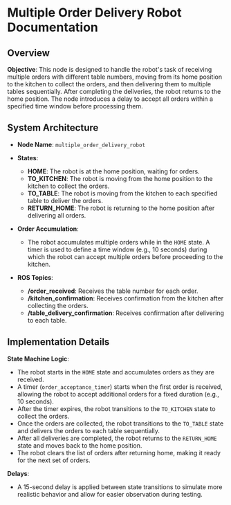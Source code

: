 # Multiple Order Delivery Robot Documentation

## Overview

**Objective**: This node is designed to handle the robot's task of receiving multiple orders with different table numbers, moving from its home position to the kitchen to collect the orders, and then delivering them to multiple tables sequentially. After completing the deliveries, the robot returns to the home position. The node introduces a delay to accept all orders within a specified time window before processing them.

## System Architecture

- **Node Name**: `multiple_order_delivery_robot`
- **States**:
  - **HOME**: The robot is at the home position, waiting for orders.
  - **TO_KITCHEN**: The robot is moving from the home position to the kitchen to collect the orders.
  - **TO_TABLE**: The robot is moving from the kitchen to each specified table to deliver the orders.
  - **RETURN_HOME**: The robot is returning to the home position after delivering all orders.

- **Order Accumulation**:
  - The robot accumulates multiple orders while in the `HOME` state. A timer is used to define a time window (e.g., 10 seconds) during which the robot can accept multiple orders before proceeding to the kitchen.

- **ROS Topics**:
  - **/order_received**: Receives the table number for each order.
  - **/kitchen_confirmation**: Receives confirmation from the kitchen after collecting the orders.
  - **/table_delivery_confirmation**: Receives confirmation after delivering to each table.

## Implementation Details

**State Machine Logic**:
- The robot starts in the `HOME` state and accumulates orders as they are received.
- A timer (`order_acceptance_timer`) starts when the first order is received, allowing the robot to accept additional orders for a fixed duration (e.g., 10 seconds).
- After the timer expires, the robot transitions to the `TO_KITCHEN` state to collect the orders.
- Once the orders are collected, the robot transitions to the `TO_TABLE` state and delivers the orders to each table sequentially.
- After all deliveries are completed, the robot returns to the `RETURN_HOME` state and moves back to the home position.
- The robot clears the list of orders after returning home, making it ready for the next set of orders.

**Delays**:
- A 15-second delay is applied between state transitions to simulate more realistic behavior and allow for easier observation during testing.

